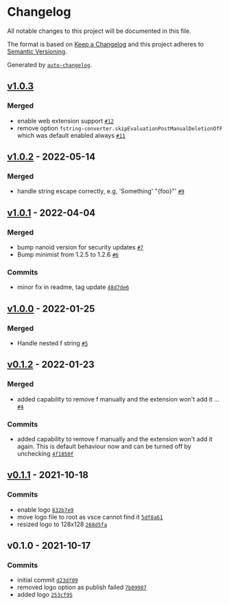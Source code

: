# Changelog

All notable changes to this project will be documented in this file.

The format is based on [Keep a Changelog](https://keepachangelog.com/en/1.0.0/)
and this project adheres to [Semantic Versioning](https://semver.org/spec/v2.0.0.html).

Generated by [`auto-changelog`](https://github.com/CookPete/auto-changelog).

## [v1.0.3](https://github.com/mdebi/fstring-converter/compare/v1.0.2...v1.0.3)

### Merged

- enable web extension support [`#12`](https://github.com/mdebi/fstring-converter/pull/12)
- remove option `fstring-converter.skipEvaluationPostManualDeletionOfF` which was default enabled always [`#11`](https://github.com/mdebi/fstring-converter/pull/11)

## [v1.0.2](https://github.com/mdebi/fstring-converter/compare/v1.0.1...v1.0.2) - 2022-05-14

### Merged

- handle string escape correctly, e.g, 'Something\' "{foo}"' [`#9`](https://github.com/mdebi/fstring-converter/pull/9)

## [v1.0.1](https://github.com/mdebi/fstring-converter/compare/v1.0.0...v1.0.1) - 2022-04-04

### Merged

- bump nanoid version for security updates [`#7`](https://github.com/mdebi/fstring-converter/pull/7)
- Bump minimist from 1.2.5 to 1.2.6 [`#6`](https://github.com/mdebi/fstring-converter/pull/6)

### Commits

- minor fix in readme, tag update [`48d7de6`](https://github.com/mdebi/fstring-converter/commit/48d7de682ef5e47791f441c67d90a42e86f659ab)

## [v1.0.0](https://github.com/mdebi/fstring-converter/compare/v0.1.2...v1.0.0) - 2022-01-25

### Merged

- Handle nested f string [`#5`](https://github.com/mdebi/fstring-converter/pull/5)

## [v0.1.2](https://github.com/mdebi/fstring-converter/compare/v0.1.1...v0.1.2) - 2022-01-23

### Merged

- added capability to remove f manually and the extension won't add it … [`#4`](https://github.com/mdebi/fstring-converter/pull/4)

### Commits

- added capability to remove f manually and the extension won't add it again. This is default behaviour now and can be turned off by unchecking [`4f1850f`](https://github.com/mdebi/fstring-converter/commit/4f1850fd4e1519fbf889663d6aebdcfef4167ac6)

## [v0.1.1](https://github.com/mdebi/fstring-converter/compare/v0.1.0...v0.1.1) - 2021-10-18

### Commits

- enable logo [`832b7e9`](https://github.com/mdebi/fstring-converter/commit/832b7e9f94b82e900e2a1b81cd1d43e57bb30c36)
- move logo file to root as vsce cannot find it [`5df8a61`](https://github.com/mdebi/fstring-converter/commit/5df8a61fc14a89495807e1d436b6c8c5661aa0e5)
- resized logo to 128x128 [`268d5fa`](https://github.com/mdebi/fstring-converter/commit/268d5faae847c10313d57c2f4bf112614cfb13da)

## v0.1.0 - 2021-10-17

### Commits

- initial commit [`d23df09`](https://github.com/mdebi/fstring-converter/commit/d23df097e1fd82abe63d7eb4e3caa17c618a847c)
- removed logo option as publish failed [`7b09987`](https://github.com/mdebi/fstring-converter/commit/7b0998775942259d81a30089f467af3f92bdc602)
- added logo [`253cf95`](https://github.com/mdebi/fstring-converter/commit/253cf955ccdd13b404d5fc07ba9583c862cdeb2d)
